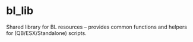 # bl_lib
Shared library for BL resources – provides common functions and helpers for (QB/ESX/Standalone) scripts.
